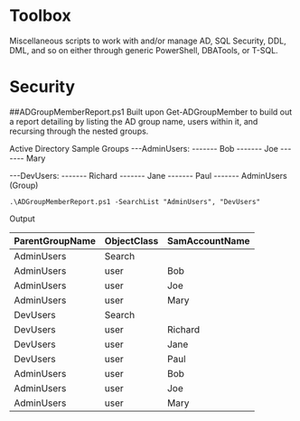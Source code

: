 # Toolbox
Miscellaneous scripts to work with and/or manage AD, SQL Security, DDL, DML, and so on either through generic PowerShell, DBATools, or T-SQL.

# Security
##ADGroupMemberReport.ps1
Built upon Get-ADGroupMember to build out a report detailing by listing the AD group name, users within it, and recursing through the nested groups.
 
Active Directory Sample Groups
---AdminUsers:
------- Bob
------- Joe
------- Mary

---DevUsers: 
------- Richard
------- Jane
------- Paul
------- AdminUsers (Group)

``.\ADGroupMemberReport.ps1 -SearchList "AdminUsers", "DevUsers"`` 

Output

|ParentGroupName|ObjectClass|SamAccountName|
|---|---|---|
|AdminUsers|Search||
|AdminUsers|user|Bob|
|AdminUsers|user|Joe|
|AdminUsers|user|Mary|
|DevUsers|Search||
|DevUsers|user|Richard|
|DevUsers|user|Jane|
|DevUsers|user|Paul|
|AdminUsers|user|Bob|
|AdminUsers|user|Joe|
|AdminUsers|user|Mary|



